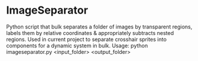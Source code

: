 # ImageSeparator
Python script that bulk separates a folder of images by transparent regions, labels them by relative coordinates &amp; appropriately subtracts nested regions. Used in current project to separate crosshair sprites into components for a dynamic system in bulk.
Usage:
python imageseparator.py <input_folder> <output_folder>

